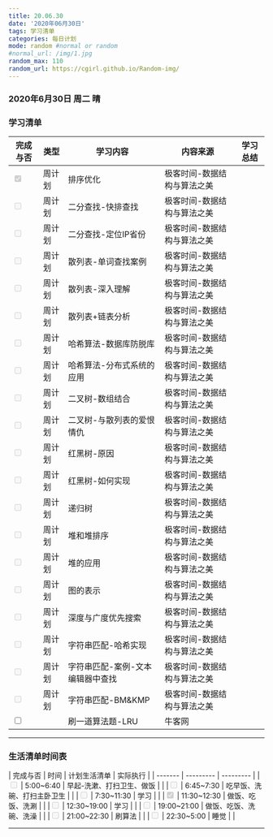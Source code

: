 ```yaml
---
title: 20.06.30  
date: '2020年06月30日'  
tags: 学习清单
categories: 每日计划
mode: random #normal or random
#normal_url: /img/1.jpg
random_max: 110
random_url: https://cgirl.github.io/Random-img/
---
```


### 2020年6月30日 周二 晴

### 学习清单

| 完成与否 | 类型 | 学习内容 | 内容来源 | 学习总结 |
| ------- |  --------- |--------- | --------- | ----------- |
|<input type="checkbox" disabled="disabled" checked="checked"> | 周计划 | 排序优化 | 极客时间-数据结构与算法之美 |  |
|<input type="checkbox" disabled="disabled"> | 周计划 | 二分查找-快排查找 | 极客时间-数据结构与算法之美 |  |
|<input type="checkbox" disabled="disabled"> | 周计划 | 二分查找-定位IP省份 | 极客时间-数据结构与算法之美 |  |
|<input type="checkbox" disabled="disabled"> | 周计划 | 散列表-单词查找案例 | 极客时间-数据结构与算法之美 |  |
|<input type="checkbox" disabled="disabled"> | 周计划 | 散列表-深入理解 | 极客时间-数据结构与算法之美 |  |
|<input type="checkbox" disabled="disabled"> | 周计划 | 散列表+链表分析 | 极客时间-数据结构与算法之美 |  |
|<input type="checkbox" disabled="disabled"> | 周计划 | 哈希算法-数据库防脱库 | 极客时间-数据结构与算法之美 | |
|<input type="checkbox" disabled="disabled"> | 周计划 | 哈希算法-分布式系统的应用 | 极客时间-数据结构与算法之美 | |
|<input type="checkbox" disabled="disabled"> | 周计划 | 二叉树-数组结合 | 极客时间-数据结构与算法之美 | |
|<input type="checkbox" disabled="disabled"> | 周计划 | 二叉树-与散列表的爱恨情仇 | 极客时间-数据结构与算法之美 | |
|<input type="checkbox" disabled="disabled"> | 周计划 | 红黑树-原因 | 极客时间-数据结构与算法之美 | |
|<input type="checkbox" disabled="disabled"> | 周计划 | 红黑树-如何实现 | 极客时间-数据结构与算法之美 | |
|<input type="checkbox" disabled="disabled"> | 周计划 | 递归树 | 极客时间-数据结构与算法之美 | |
|<input type="checkbox" disabled="disabled"> | 周计划 | 堆和堆排序 | 极客时间-数据结构与算法之美 | |
|<input type="checkbox" disabled="disabled"> | 周计划 | 堆的应用 | 极客时间-数据结构与算法之美 | |
|<input type="checkbox" disabled="disabled>"> | 周计划 | 图的表示 | 极客时间-数据结构与算法之美 | |
|<input type="checkbox" disabled="disabled"> | 周计划 | 深度与广度优先搜索 | 极客时间-数据结构与算法之美 | |
|<input type="checkbox" disabled="disabled"> | 周计划 | 字符串匹配-哈希实现 | 极客时间-数据结构与算法之美 | |
|<input type="checkbox" disabled="disabled"> | 周计划 | 字符串匹配-案例-文本编辑器中查找 | 极客时间-数据结构与算法之美 | |
|<input type="checkbox" disabled="disabled"> | 周计划 | 字符串匹配-BM&KMP | 极客时间-数据结构与算法之美 | |
|<input type="checkbox"> | | 刷一道算法题-LRU | 牛客网 | |

-----

### 生活清单时间表
| 完成与否 | 时间 | 计划生活清单 | 实际执行 |
| ------- | --------- | --------- |
|<input type="checkbox" disabled="disabled"> | 5:00~6:40 | 早起-洗漱、打扫卫生、做饭 |  |
|<input type="checkbox" disabled="disabled"> | 6:45~7:30 | 吃早饭、洗碗、打扫主卧卫生 |  |
|<input type="checkbox" disabled="disabled"> | 7:30~11:30 | 学习 |  |
|<input type="checkbox" disabled="disabled" checked="true"> | 11:30~12:30 | 做饭、吃饭、洗涮 |  |
|<input type="checkbox" disabled="disabled"> | 12:30~19:00 | 学习 |  |
|<input type="checkbox" disabled="disabled"> | 19:00~21:00 | 做饭、吃饭、洗碗、洗澡 |  |
|<input type="checkbox" disabled="disabled"> | 21:00~22:30 | 刷算法 |  |
|<input type="checkbox" disabled="disabled"> | 22:30~5:00 | 睡觉 |  |

-----
